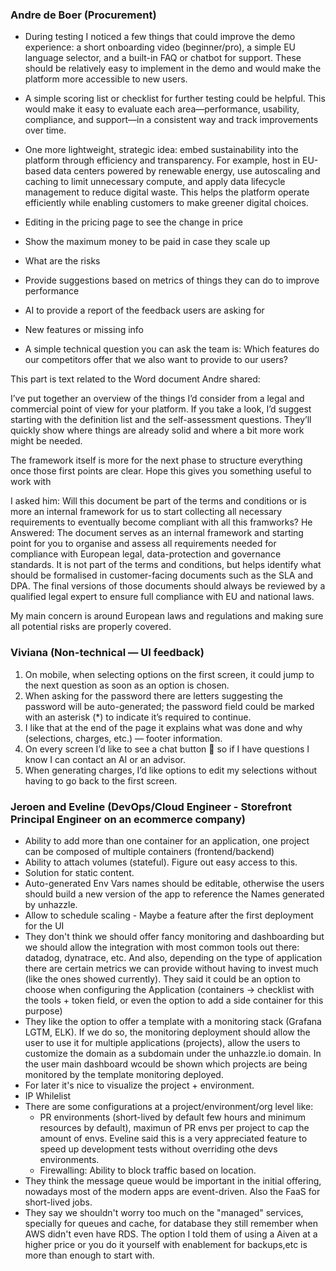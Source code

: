 ### Andre de Boer (Procurement)

- During testing I noticed a few things that could improve the demo experience: a short onboarding video (beginner/pro), a simple EU language selector, and a built-in FAQ or chatbot for support. These should be relatively easy to implement in the demo and would make the platform more accessible to new users.

- A simple scoring list or checklist for further testing could be helpful. This would make it easy to evaluate each area—performance, usability, compliance, and support—in a consistent way and track improvements over time.

- One more lightweight, strategic idea: embed sustainability into the platform through efficiency and transparency. For example, host in EU-based data centers powered by renewable energy, use autoscaling and caching to limit unnecessary compute, and apply data lifecycle management to reduce digital waste. This helps the platform operate efficiently while enabling customers to make greener digital choices.

- Editing in the pricing page to see the change in price
- Show the maximum money to be paid in case they scale up
- What are the risks
- Provide suggestions based on metrics of things they can do to improve performance
- AI to provide a report of the feedback users are asking for
- New features or missing info

- A simple technical question you can ask the team is: Which features do our competitors offer that we also want to provide to our users?


This part is text related to the Word document Andre shared:

I’ve put together an overview of the things I’d consider from a legal and commercial point of view for your platform. If you take a look, I’d suggest starting with the definition list and the self-assessment questions.
They’ll quickly show where things are already solid and where a bit more work might be needed.

The framework itself is more for the next phase to structure everything once those first points are clear. Hope this gives you something useful to work with

I asked him: Will this document be part of the terms and conditions or is more an internal framework for us to start collecting all necessary requirements to eventually become compliant with all this framworks?
He Answered:
The document serves as an internal framework and starting point for you to organise and assess all requirements needed for compliance with European legal, data-protection and governance standards. It is not part of the terms and conditions, but helps identify what should be formalised in customer-facing documents such as the SLA and DPA. The final versions of those documents should always be reviewed by a qualified legal expert to ensure full compliance with EU and national laws.

My main concern is around European laws and regulations and making sure all potential risks are properly covered.


### Viviana (Non-technical — UI feedback)

1. On mobile, when selecting options on the first screen, it could jump to the next question as soon as an option is chosen.
2. When asking for the password there are letters suggesting the password will be auto-generated; the password field could be marked with an asterisk (*) to indicate it’s required to continue.
3. I like that at the end of the page it explains what was done and why (selections, charges, etc.) — footer information.
4. On every screen I’d like to see a chat button 💬 so if I have questions I know I can contact an AI or an advisor.
5. When generating charges, I’d like options to edit my selections without having to go back to the first screen.

### Jeroen and Eveline (DevOps/Cloud Engineer - Storefront Principal Engineer on an ecommerce company)

- Ability to add more than one container for an application, one project can be composed of multiple containers (frontend/backend)
- Ability to attach volumes (stateful). Figure out easy access to this.
- Solution for static content.
- Auto-generated Env Vars names should be editable, otherwise the users should build a new version of the app to reference the Names generated by unhazzle.
- Allow to schedule scaling - Maybe a feature after the first deployment for the UI
- They don't think we should offer fancy monitoring and dashboarding but we should allow the integration with most common tools out there: datadog, dynatrace, etc. And also, depending on the type of application there are certain metrics we can provide without having to invest much (like the ones showed currently). 
They said it could be an option to choose when configuring the Application (containers -> checklist with the tools + token field, or even the option to add a side container for this purpose)
- They like the option to offer a template with a monitoring stack (Grafana LGTM, ELK). If we do so, the monitoring deployment should allow the user to use it for multiple applications (projects), allow the users to customize the domain as a subdomain under the unhazzle.io domain. In the user main dashboard wcould be shown which projects are being monitored by the template monitoring deployed.
- For later it's nice to visualize the project + environment.
- IP Whilelist
- There are some configurations at a project/environment/org level like:
    - PR environments (short-lived by default few hours and minimum resources by default), maximun of PR envs per project to cap the amount of envs. Eveline said this is a very appreciated feature to speed up development tests without overriding othe devs environments.
    - Firewalling: Ability to block traffic based on location.
- They think the message queue would be important in the initial offering, nowadays most of the modern apps are event-driven. Also the FaaS for short-lived jobs.
- They say we shouldn't worry too much on the "managed" services, specially for queues and cache, for database they still remember when AWS didn't even have RDS. The option I told them of using a Aiven at a higher price or you do it yourself with enablement for backups,etc is more than enough to start with.